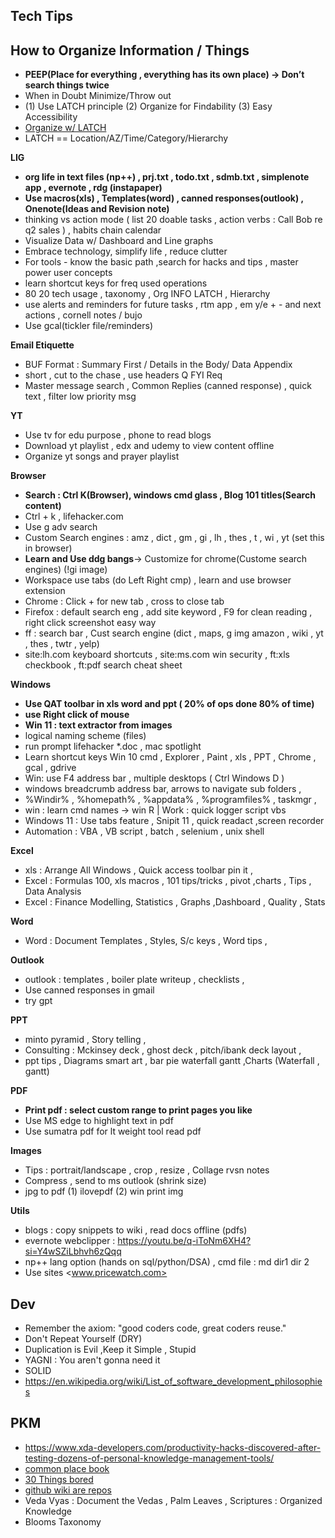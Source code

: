 ## Tech Tips

## How to Organize Information / Things 
* **PEEP(Place for everything , everything has its own place) -> Don’t search things twice**
* When in Doubt Minimize/Throw out
* (1) Use LATCH principle (2) Organize for Findability (3) Easy Accessibility
* [Organize  w/ LATCH](https://parsonsdesign4.wordpress.com/resources/latch-methods-of-norganization/)
* LATCH == Location/AZ/Time/Category/Hierarchy 


**LIG**
- **org life in text files (np++) , prj.txt , todo.txt , sdmb.txt , simplenote app , evernote , rdg (instapaper)**
- **Use macros(xls) , Templates(word) , canned responses(outlook) , Onenote(Ideas and Revision note)**
- thinking vs action mode ( list 20 doable tasks , action verbs : Call Bob re q2 sales ) , habits chain calendar
- Visualize Data w/ Dashboard and Line graphs
- Embrace technology, simplify life , reduce clutter
- For tools - know the basic path ,search for hacks and tips , master power user concepts
- learn shortcut keys for freq used operations
- 80 20 tech usage , taxonomy , Org INFO LATCH , Hierarchy
- use alerts and reminders for future tasks , rtm app , em y/e + - and next actions , cornell notes / bujo
- Use gcal(tickler file/reminders)

**Email Etiquette**
- BUF Format : Summary First / Details in the Body/ Data Appendix
- short , cut to the chase , use headers Q FYI Req
- Master message search , Common Replies (canned response) , quick text , filter low priority msg

**YT**
- Use tv for edu purpose , phone to read blogs
- Download yt playlist , edx and udemy to view content offline
- Organize yt songs and prayer playlist

**Browser**
- **Search : Ctrl K(Browser), windows cmd glass , Blog 101 titles(Search content)**
- Ctrl + k , lifehacker.com
- Use g adv search 
- Custom Search engines : amz , dict , gm , gi , lh , thes , t , wi , yt (set this in browser)
- **Learn and Use ddg bangs**-> Customize for chrome(Custome search engines) (!gi image)
- Workspace use tabs (do Left Right cmp) , learn and use browser extension
- Chrome : Click + for new tab , cross to close tab
- Firefox : default search eng , add site keyword , F9 for clean reading , right click screenshot easy way
- ff : search bar , Cust search engine (dict , maps, g img amazon , wiki , yt , thes , twtr , yelp)
- site:lh.com keyboard shortcuts , site:ms.com win security , ft:xls checkbook , ft:pdf search cheat sheet

**Windows**
- **Use QAT toolbar in xls word and ppt ( 20% of ops done 80% of time)**
- **use Right click of mouse**
- **Win 11 : text extractor from images**
- logical naming scheme (files)
- run prompt lifehacker \*.doc , mac spotlight
- Learn shortcut keys Win 10 cmd , Explorer , Paint , xls , PPT , Chrome , gcal , gdrive
- Win: use F4 address bar , multiple desktops ( Ctrl Windows D )
- windows breadcrumb address bar, arrows to navigate sub folders ,
- %Windir% , %homepath% , %appdata% , %programfiles% , taskmgr ,
- win : learn cmd names -> win R | Work : quick logger script vbs 
- Windows 11 : Use tabs feature , Snipit 11 ,  quick readact ,screen recorder
- Automation : VBA , VB script , batch , selenium , unix shell

**Excel**
- xls : Arrange All Windows , Quick access toolbar pin it ,
- Excel : Formulas 100, xls macros , 101 tips/tricks , pivot ,charts , Tips , Data Analysis
- Excel : Finance Modelling, Statistics , Graphs ,Dashboard , Quality , Stats

**Word**
- Word : Document Templates , Styles, S/c keys , Word tips ,

**Outlook**
- outlook : templates , boiler plate writeup , checklists ,
- Use canned responses in gmail
- try gpt
  
**PPT**
- minto pyramid , Story telling , 
- Consulting : Mckinsey deck , ghost deck , pitch/ibank deck layout , 
- ppt tips , Diagrams smart art , bar pie waterfall gantt ,Charts (Waterfall , gantt)

**PDF**
- **Print pdf : select custom range to print pages you like**
- Use MS edge to highlight text in pdf
- Use sumatra pdf for lt weight tool read pdf 

**Images**
- Tips : portrait/landscape , crop , resize , Collage rvsn notes
- Compress , send to ms outlook (shrink size)
- jpg to pdf (1) ilovepdf (2) win print img 

**Utils**
- blogs : copy snippets to wiki , read docs offline (pdfs)
- evernote webclipper : https://youtu.be/q-iToNm6XH4?si=Y4wSZiLbhvh6zQqq
- np++ lang option (hands on sql/python/DSA) , cmd file : md dir1 dir 2
- Use sites <www.pricewatch.com>

## Dev
* Remember the axiom: "good coders code, great coders reuse."
* Don't Repeat Yourself (DRY) 
* Duplication is Evil ,Keep it Simple , Stupid
* YAGNI : You aren't gonna need it  
* SOLID 
* https://en.wikipedia.org/wiki/List_of_software_development_philosophies


## PKM
* https://www.xda-developers.com/productivity-hacks-discovered-after-testing-dozens-of-personal-knowledge-management-tools/
* [common place book](https://ryanholiday.net/how-and-why-to-keep-a-commonplace-book/)
* [30 Things bored](https://www.thegeekstuff.com/2010/03/30-things-to-do-when-you-are-bored-and-have-a-computer/)
* [github wiki are repos](https://www.youtube.com/watch?v=U18COUDlzu8&list=PLmMyXRtEtJEb0qXMQIZEvGmTDqDLuxkCA&index=24&pp=gAQBiAQB)
* Veda Vyas : Document the Vedas , Palm Leaves , Scriptures : Organized Knowledge
* Blooms Taxonomy
